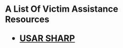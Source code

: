 <h1>A List Of Victim Assistance Resources</>

<ul>
  <li><a href="https://www.usar.army.mil/SHARP/">USAR SHARP</a></li>
</ul>
